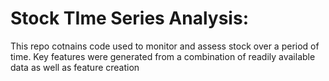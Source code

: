 # Stock TIme Series Analysis:
This repo cotnains code used to monitor and assess stock over a period of time. Key features were generated from a combination of readily available data as well as feature creation 
